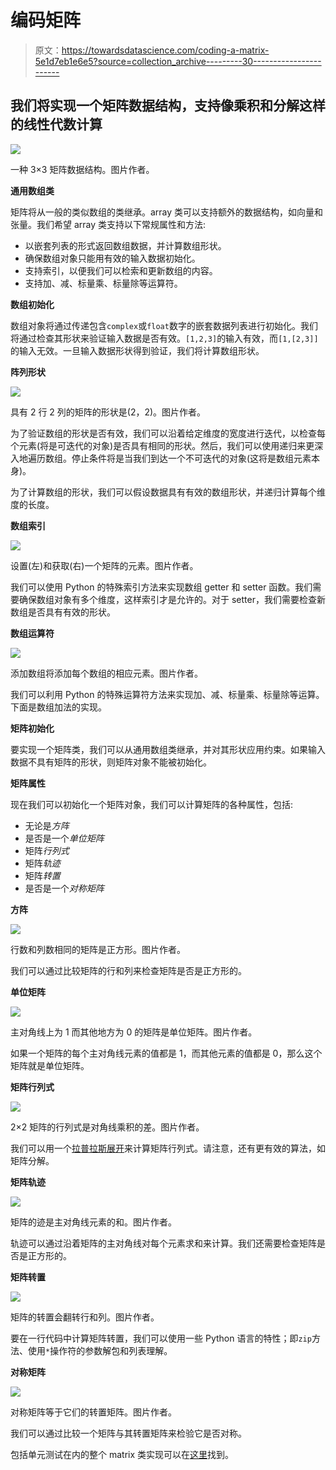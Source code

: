 # 编码矩阵

> 原文：<https://towardsdatascience.com/coding-a-matrix-5e1d7eb1e6e5?source=collection_archive---------30----------------------->

## 我们将实现一个矩阵数据结构，支持像乘积和分解这样的线性代数计算

![](img/afb98cc8bae8fd03572f365f87124839.png)

一种 3×3 矩阵数据结构。图片作者。

**通用数组类**

矩阵将从一般的类似数组的类继承。array 类可以支持额外的数据结构，如向量和张量。我们希望 array 类支持以下常规属性和方法:

*   以嵌套列表的形式返回数组数据，并计算数组形状。
*   确保数组对象只能用有效的输入数据初始化。
*   支持索引，以便我们可以检索和更新数组的内容。
*   支持加、减、标量乘、标量除等运算符。

**数组初始化**

数组对象将通过传递包含`complex`或`float`数字的嵌套数据列表进行初始化。我们将通过检查其形状来验证输入数据是否有效。`[1,2,3]`的输入有效，而`[1,[2,3]]`的输入无效。一旦输入数据形状得到验证，我们将计算数组形状。

**阵列形状**

![](img/44045e35900f779e1a8cfedb42cccbb7.png)

具有 2 行 2 列的矩阵的形状是(2，2)。图片作者。

为了验证数组的形状是否有效，我们可以沿着给定维度的宽度进行迭代，以检查每个元素(将是可迭代的对象)是否具有相同的形状。然后，我们可以使用递归来更深入地遍历数组。停止条件将是当我们到达一个不可迭代的对象(这将是数组元素本身)。

为了计算数组的形状，我们可以假设数据具有有效的数组形状，并递归计算每个维度的长度。

**数组索引**

![](img/da716045bcac27716c2ed76a0c90695d.png)

设置(左)和获取(右)一个矩阵的元素。图片作者。

我们可以使用 Python 的特殊索引方法来实现数组 getter 和 setter 函数。我们需要确保数组对象有多个维度，这样索引才是允许的。对于 setter，我们需要检查新数组是否具有有效的形状。

**数组运算符**

![](img/1eedd032439804ec78375a93102a8992.png)

添加数组将添加每个数组的相应元素。图片作者。

我们可以利用 Python 的特殊运算符方法来实现加、减、标量乘、标量除等运算。下面是数组加法的实现。

**矩阵初始化**

要实现一个矩阵类，我们可以从通用数组类继承，并对其形状应用约束。如果输入数据不具有矩阵的形状，则矩阵对象不能被初始化。

**矩阵属性**

现在我们可以初始化一个矩阵对象，我们可以计算矩阵的各种属性，包括:

*   无论是*方阵*
*   是否是一个*单位矩阵*
*   矩阵*行列式*
*   矩阵*轨迹*
*   矩阵*转置*
*   是否是一个*对称矩阵*

**方阵**

![](img/4f7bb7e4900ed672b3e3b9c54e421c9c.png)

行数和列数相同的矩阵是正方形。图片作者。

我们可以通过比较矩阵的行和列来检查矩阵是否是正方形的。

**单位矩阵**

![](img/afbd3d0a3e89c12af5e63373b5323692.png)

主对角线上为 1 而其他地方为 0 的矩阵是单位矩阵。图片作者。

如果一个矩阵的每个主对角线元素的值都是 1，而其他元素的值都是 0，那么这个矩阵就是单位矩阵。

**矩阵行列式**

![](img/1b7bac0854c3dca0263400fe07b67e00.png)

2×2 矩阵的行列式是对角线乘积的差。图片作者。

我们可以用一个[拉普拉斯展开](https://en.wikipedia.org/wiki/Laplace_expansion)来计算矩阵行列式。请注意，还有更有效的算法，如矩阵分解。

**矩阵轨迹**

![](img/e1eeaeccacfd0fe439642583773565ce.png)

矩阵的迹是主对角线元素的和。图片作者。

轨迹可以通过沿着矩阵的主对角线对每个元素求和来计算。我们还需要检查矩阵是否是正方形的。

**矩阵转置**

![](img/5fd844c18ec5d8c975aaee43b9f530bd.png)

矩阵的转置会翻转行和列。图片作者。

要在一行代码中计算矩阵转置，我们可以使用一些 Python 语言的特性；即`zip`方法、使用`*`操作符的参数解包和列表理解。

**对称矩阵**

![](img/a77ba86ee0436dcd4822929ad486a33d.png)

对称矩阵等于它们的转置矩阵。图片作者。

我们可以通过比较一个矩阵与其转置矩阵来检验它是否对称。

包括单元测试在内的整个 matrix 类实现可以在[这里](https://github.com/ashbellett/linear-algebra)找到。